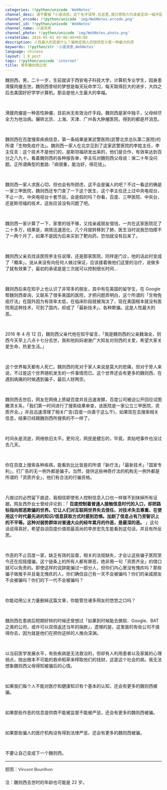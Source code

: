 ```yaml
---
categories: !!python/unicode 'WebNotes'
channel_desc: 请不要被「小道消息」这个名字误导.在这里,我只想努力为读者呈现一幅中国互联网的清明上河图.
channel_ercode: !!python/unicode 'img/WebNotes.ercode.png'
channel_id: !!python/unicode 'WebNotes'
channel_name: 小道消息
channel_photo: !!python/unicode 'img/WebNotes.photo.png'
createtime: 2016-05-01 03:08:49+00:00
description: 人性最大的恶是什么？骗绝症病人的钱财至少是一种最大的恶
keywords: !!python/str '小道消息,WebNotes'
language: chinese
layout: 1_0_post
tags: !!python/unicode 'internet'
title: 青年魏则西之死
---
```

<div class="rich_media_content" id="js_content">
<p>
         魏则西，男，二十一岁，生前就读于西安电子科技大学，计算机专业学生，因身患滑膜肉瘤去世。魏则西曾经的梦想是每天玩命学习，每天取得巨大的进步，大四之后去美国好好学学计算机，那会是他人生最大的幸福。
        </p>
<p>
<br/>
</p>
<p>
         滑膜肉瘤是一种恶性肿瘤，目前尚无有效治疗手段。魏则西是家中独子，父母倾尽全力为他治病。辗转北京、上海、天津、广州各大肿瘤医院，得到的都是坏消息。
        </p>
<p>
<br/>
</p>
<p>
         魏则西在百度搜索疾病信息，第一条结果是某武警医院(武警北京总队第二医院)的所谓「生物免疫疗法」。魏则西一家人在北京见到了这家武警医院的李姓主任，李主任言：这个技术不是他们的，是斯坦福研发出来的，他们是合作，有效率达到百分之八九十。看着魏则西的各种报告单，李主任对魏则西父母说：保二十年没问题。正所谓典型的套路:「病很重，能治好，得花钱」。
        </p>
<p>
<br/>
</p>
<p>
         魏则西一家人求医心切，但也会有所顾虑，这不会是骗人的吧？不过一看这的确是一家三甲医院，魏则西还专门查了一下这个医生，这个李主任还上过中央电视台，不止一次，中央电视台十套节目。会是假的吗？你看，百度、三甲医院、中央台，还是斯坦福的技术，这些应该没有问题了吧。
        </p>
<p>
<br/>
</p>
<p>
         魏则西一家计算了一下，家里的钱不够，又找亲戚朋友借钱，一共在这家医院花了二十多万，结果是，病情迅速恶化，几个月就转移到了肺，医生当时说我恐怕撑不了一两个月了，如果不是因为后来买到了靶向药，恐怕就没有后来了。
        </p>
<p>
<br/>
</p>
<p>
         魏则西父亲去找该医院李主任说理，还是那家医院，同样是门诊，他的话此时变成了「概率」，说从来没有向任何人做过保证，应该接着做他们这里的治疗，说做多了就有效果了，最初的承诺是是三次就可以控制很长时间…
        </p>
<p>
<br/>
</p>
<p>
         魏则西后来在知乎上也认识了非常多的朋友，其中有在美国的留学生，在 Google 帮魏则西查询，又联系了很多美国的医院，才把问题弄明白，这个所谓的「生物免疫疗法」在国外因为有效率太低，在临床阶段就被淘汰了，现在美国根本就没有医院用这种技术，可到了国内，却成了「最新技术」，各种欺骗。这是人性最大的恶。
        </p>
<p>
<br/>
</p>
<p>
         2016 年 4 月 12 日，魏则西父亲代他在知乎留言，「我是魏则西的父亲魏海全，则西今天早上八点十七分去世，我和他妈妈谢谢广大知友对则西的关爱，希望大家关爱生命，热爱生活。」
        </p>
<p>
<br/>
</p>
<p>
         这个世界每天都有人死亡。魏则西的死对于家人来说是莫大的悲痛，但对于旁人来说，不过是这个世界随机发生的一件事情而已。这个世界还会有更多的魏则西，在遇到病痛的时候遇到骗子，最后人财两空。
        </p>
<p>
<br/>
</p>
<p>
         魏则西去世后，网友在网络上质疑百度并且迅速发酵，百度公司被迫公开回应试图撇清关系，「我们第一时间进行了搜索结果审查，该医院是一家公立三甲医院，资质齐全。」并且迅速清理了相关广告(百度一向善于这么干)，如果现在去搜索相关信息，结果已经跟魏则西所搜索的不一样了。
        </p>
<p>
<br/>
</p>
<p>
         时间永是流逝，网络依旧太平。更何况，网民是健忘的，毕竟，卖贴吧事件也没过去几天。
        </p>
<p>
<br/>
</p>
<p>
         你在百度上搜索各种疾病，能看到比比皆是的所谓「新疗法」「最新技术」「国家专利」，打广告的无一例外都是骗子。当然，提供这些神奇疗法的机构无一例外都是所谓的「资质齐全」，他们有合法的行骗资格。
        </p>
<p>
<br/>
</p>
<p>
         凡做过的必然留下痕迹，我相信即使有人控制信息入口也一样做不到抹掉所有证据。网友西乔女士曾经评论到：「
         <strong>
          百度控制着普通人接触信息时代的入口，却把路标指向邪恶欺骗的世界。它让人们对互联网世界失去信任、对技术失去尊重、在使用这个时代最先进的知识/信息获取方式时感到恐惧。加剧了信息占有乃至智识上的不平等。这种对弱势群体对普通大众的经年累月的作恶，是最深的恶。
         </strong>
         」这句话说得真好，希望自诩百度价值观最高尚的李彦宏先生能看到这句话，并且有所反思。
        </p>
<p>
<br/>
</p>
<p>
         作恶的不止百度一家，缺乏有效的监督，相关的法规缺失，才会让这些骗子医院至今还在招摇撞骗。这个链条上的所有人都有罪恶，绝非用一句「资质齐全」的借口就可以免责的。即使这样的说辞能骗过一部分人，但你们内心里没有愧疚吗？那些骗子做推手并且毫无愧疚的人，你们确信自己有一天不会被骗吗？你们的亲戚朋友不会被骗吗？你们的下一代不会被骗吗？
        </p>
<p>
<br/>
</p>
<p>
         你能动用公关力量删掉这篇文章，你能管住诸多网友的悠悠之口吗？
        </p>
<p>
<br/>
</p>
<p>
         魏则西在患病后短期好转的时候还曾想过「如果到时候能去微软、Google、BAT 之类的公司，或许可以双倍返还当年的捐款」，遗憾的是，这里面的有些公司不值得你去，因为就是他们在把你这样的人推向深渊。
        </p>
<p>
<br/>
</p>
<p>
         以当前医学发展水平，有些疾病是无法救治的，但却有人利用患者以及家属的心理弱点，抛出根本不可能的救命稻草来榨取他们的钱财，这是这个社会的病。我无法想象魏则西父母得知被骗后的心情。
        </p>
<p>
<br/>
</p>
<p>
         如果我们每个人不能对医疗和健康知识有个基本的认知，还会有更多的魏则西被骗。
        </p>
<p>
<br/>
</p>
<p>
         如果那些作恶的信息提供商不能被监督不能被严惩，还会有更多的魏则西被骗。
        </p>
<p>
<br/>
</p>
<p>
         如果那些骗人的医疗机构没有得到法律严惩，还会有更多的魏则西被骗。
        </p>
<p>
<br/>
</p>
<p>
         不要让自己变成下一个魏则西。
        </p>
<hr style="font-family: Lato, Helvetica, Arial, freesans, clean, sans-serif; border-right-width: 0px; border-bottom-width: 0px; border-left-width: 0px; border-top-style: solid; border-top-color: rgb(234, 234, 234); height: 1px; margin-top: 1em; margin-bottom: 1em; color: rgb(51, 51, 51); white-space: normal;"/>
<p style="font-family: Lato, Helvetica, Arial, freesans, clean, sans-serif; border: 0px; margin-top: 1em; margin-bottom: 1.5em; outline: 0px; line-height: 1.5em; color: rgb(51, 51, 51); white-space: normal;">
         题图：Vincent Bourilhon
        </p>
<p>
         注：魏则西去世时的年龄也可能是 22 岁。
        </p>
<p>
<br/>
</p>
</div>